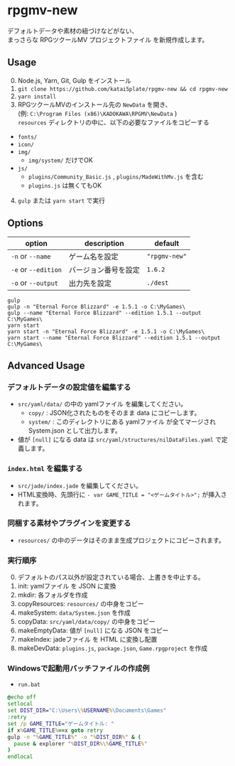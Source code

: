 # rpgmv-new
デフォルトデータや素材の紐づけなどがない、
<br>まっさらな RPGツクールMV プロジェクトファイル を新規作成します。

## Usage
0. Node.js, Yarn, Git, Gulp をインストール
1. `git clone https://github.com/katai5plate/rpgmv-new && cd rpgmv-new`
2. `yarn install`
3. RPGツクールMVのインストール先の `NewData` を開き、
<br>(例: `C:\Program Files (x86)\KADOKAWA\RPGMV\NewData` )
<br>`resources` ディレクトリの中に、以下の必要なファイルをコピーする
* `fonts/`
* `icon/`
* `img/`
  + `img/system/` だけでOK
* `js/`
  + `plugins/Community_Basic.js` , `plugins/MadeWithMv.js` を含む
  + `plugins.js` は無くてもOK
4. `gulp` または `yarn start` で実行

## Options
|option|description|default|
|-|-|-|
|`-n` or `--name`|ゲーム名を設定|`"rpgmv-new"`|
|`-e` or `--edition`|バージョン番号を設定|`1.6.2`|
|`-o` or `--output`|出力先を設定|`./dest`|

```
gulp
gulp -n "Eternal Force Blizzard" -e 1.5.1 -o C:\MyGames\
gulp --name "Eternal Force Blizzard" --edition 1.5.1 --output C:\MyGames\
yarn start
yarn start -n "Eternal Force Blizzard" -e 1.5.1 -o C:\MyGames\
yarn start --name "Eternal Force Blizzard" --edition 1.5.1 --output C:\MyGames\
```

## Advanced Usage
### デフォルトデータの設定値を編集する
- `src/yaml/data/` の中の yamlファイル を編集してください。
  - `copy/` : JSON化されたものをそのまま data にコピーします。
  - `system/` : このディレクトリにある yamlファイル が全てマージされ System.json として出力します。
- 値が `[null]` になる data は `src/yaml/structures/nilDataFiles.yaml` で定義します。
### `index.html` を編集する
- `src/jade/index.jade` を編集してください。
- HTML変換時、先頭行に `- var GAME_TITLE = "<ゲームタイトル>";` が挿入されます。
### 同梱する素材やプラグインを変更する
- `resources/` の中のデータはそのまま生成プロジェクトにコピーされます。
### 実行順序
0. デフォルトのパス以外が設定されている場合、上書きを中止する。
1. init: yamlファイル を JSON に変換
2. mkdir: 各フォルダを作成
3. copyResources: `resources/` の中身をコピー
4. makeSystem: `data/System.json` を作成
5. copyData: `src/yaml/data/copy/` の中身をコピー
6. makeEmptyData: 値が `[null]` になる JSON をコピー
7. makeIndex: jadeファイル を HTML に変換し配置
8. makeDevData: `plugins.js`, `package.json`, `Game.rpgproject` を作成
### Windowsで起動用バッチファイルの作成例
- `run.bat`
```bat
@echo off
setlocal
set DIST_DIR="C:\Users\%USERNAME%\Documents\Games"
:retry
set /p GAME_TITLE="ゲームタイトル: "
if x%GAME_TITLE%==x goto retry
gulp -n "%GAME_TITLE%" -o "%DIST_DIR%" & (
  pause & explorer "%DIST_DIR%\%GAME_TITLE%"
)
endlocal
```